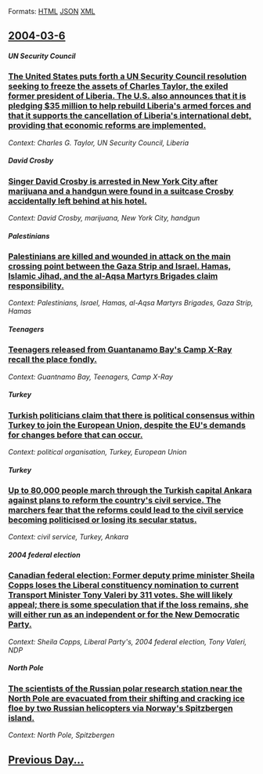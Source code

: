 
Formats: [HTML](2004/03/6/index.html)  [JSON](2004/03/6/index.json)  [XML](2004/03/6/index.xml)  

## [2004-03-6](/news/2004/03/6/index.md)

##### UN Security Council
### [ The United States puts forth a UN Security Council resolution seeking to freeze the assets of Charles Taylor, the exiled former president of Liberia. The U.S. also announces that it is pledging $35 million to help rebuild Liberia's armed forces and that it supports the cancellation of Liberia's international debt, providing that economic reforms are implemented. ](/news/2004/03/6/the-united-states-puts-forth-a-un-security-council-resolution-seeking-to-freeze-the-assets-of-charles-taylor-the-exiled-former-president-o.md)
_Context: Charles G. Taylor, UN Security Council, Liberia_

##### David Crosby
### [ Singer David Crosby is arrested in New York City after marijuana and a handgun were found in a suitcase Crosby accidentally left behind at his hotel. ](/news/2004/03/6/singer-david-crosby-is-arrested-in-new-york-city-after-marijuana-and-a-handgun-were-found-in-a-suitcase-crosby-accidentally-left-behind-at.md)
_Context: David Crosby, marijuana, New York City, handgun_

##### Palestinians
### [ Palestinians are killed and wounded in attack on the main crossing point between the Gaza Strip and Israel. Hamas, Islamic Jihad, and the al-Aqsa Martyrs Brigades claim responsibility. ](/news/2004/03/6/palestinians-are-killed-and-wounded-in-attack-on-the-main-crossing-point-between-the-gaza-strip-and-israel-hamas-islamic-jihad-and-the-a.md)
_Context: Palestinians, Israel, Hamas, al-Aqsa Martyrs Brigades, Gaza Strip, Hamas_

##### Teenagers
### [ Teenagers released from Guantanamo Bay's Camp X-Ray recall the place fondly. ](/news/2004/03/6/teenagers-released-from-guantanamo-bay-s-camp-x-ray-recall-the-place-fondly.md)
_Context: Guantnamo Bay, Teenagers, Camp X-Ray_

##### Turkey
### [ Turkish politicians claim that there is political consensus within Turkey to join the European Union, despite the EU's demands for changes before that can occur. ](/news/2004/03/6/turkish-politicians-claim-that-there-is-political-consensus-within-turkey-to-join-the-european-union-despite-the-eu-s-demands-for-changes.md)
_Context: political organisation, Turkey, European Union_

##### Turkey
### [ Up to 80,000 people march through the Turkish capital Ankara against plans to reform the country's civil service. The marchers fear that the reforms could lead to the civil service becoming politicised or losing its secular status. ](/news/2004/03/6/up-to-80-000-people-march-through-the-turkish-capital-ankara-against-plans-to-reform-the-country-s-civil-service-the-marchers-fear-that-th.md)
_Context: civil service, Turkey, Ankara_

##### 2004 federal election
### [ Canadian federal election: Former deputy prime minister Sheila Copps loses the Liberal constituency nomination to current Transport Minister Tony Valeri by 311 votes. She will likely appeal; there is some speculation that if the loss remains, she will either run as an independent or for the New Democratic Party. ](/news/2004/03/6/canadian-federal-election-former-deputy-prime-minister-sheila-copps-loses-the-liberal-constituency-nomination-to-current-transport-ministe.md)
_Context: Sheila Copps, Liberal Party's, 2004 federal election, Tony Valeri, NDP_

##### North Pole
### [ The scientists of the Russian polar research station near the North Pole are evacuated from their shifting and cracking ice floe by two Russian helicopters via Norway's Spitzbergen island. ](/news/2004/03/6/the-scientists-of-the-russian-polar-research-station-near-the-north-pole-are-evacuated-from-their-shifting-and-cracking-ice-floe-by-two-rus.md)
_Context: North Pole, Spitzbergen_

## [Previous Day...](/news/2004/03/5/index.md)

